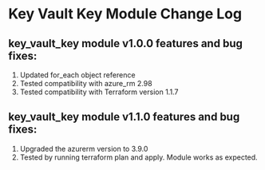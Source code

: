 # Key Vault Key Module Change Log

## key_vault_key module v1.0.0 features and bug fixes:

1. Updated for_each object reference
2. Tested compatibility with azure_rm 2.98
3. Tested compatibility with Terraform version 1.1.7

## key_vault_key module v1.1.0 features and bug fixes:

1. Upgraded the azurerm version to 3.9.0
2. Tested by running terraform plan and apply. Module works as expected.